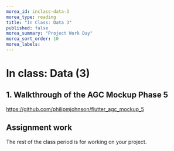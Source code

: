 ```yaml
---
morea_id: inclass-data-3
morea_type: reading
title: "In Class: Data 3"
published: false
morea_summary: "Project Work Day"
morea_sort_order: 10
morea_labels: 
---
```


# In class: Data (3)

## 1. Walkthrough of the AGC Mockup Phase 5

<https://github.com/philipmjohnson/flutter_agc_mockup_5>

## Assignment work

The rest of the class period is for working on your project.

